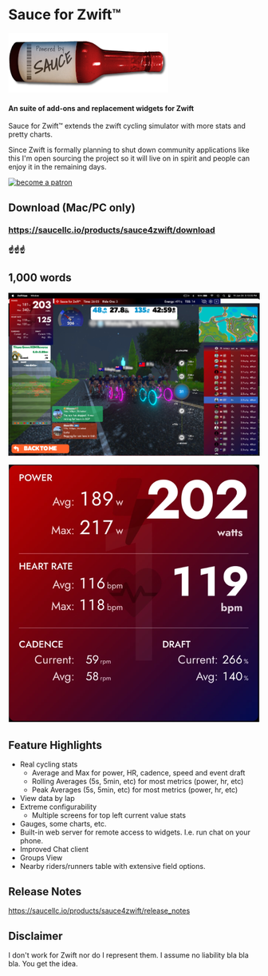 Sauce for Zwift™
===========
![Sauce](pages/images/logo_horiz_320x120.png)
#### An suite of add-ons and replacement widgets for Zwift
Sauce for Zwift™ extends the zwift cycling simulator with more stats and pretty charts.

Since Zwift is formally planning to shut down community applications like this I'm
open sourcing the project so it will live on in spirit and people can enjoy it in the
remaining days.

[![become a patron](pages/images/become_a_patron_button.png)](https://www.patreon.com/bePatron?u=32064618)

Download (Mac/PC only)
--------
### https://saucellc.io/products/sauce4zwift/download
#### ☝️☝️☝️


1,000 words
--------
![screenshot](assets/images/screenshot.jpg)

![slideshow](assets/images/slideshow.webp)


Feature Highlights
--------
 * Real cycling stats
   * Average and Max for power, HR, cadence, speed and event draft
   * Rolling Averages (5s, 5min, etc) for most metrics (power, hr, etc)
   * Peak Averages (5s, 5min, etc) for most metrics (power, hr, etc)
 * View data by lap
 * Extreme configurability
   * Multiple screens for top left current value stats
 * Gauges, some charts, etc.
 * Built-in web server for remote access to widgets. I.e. run chat on your phone.
 * Improved Chat client
 * Groups View
 * Nearby riders/runners table with extensive field options.


Release Notes
--------
https://saucellc.io/products/sauce4zwift/release_notes


Disclaimer
--------
I don't work for Zwift nor do I represent them.  I assume no liability bla
bla bla.  You get the idea.
